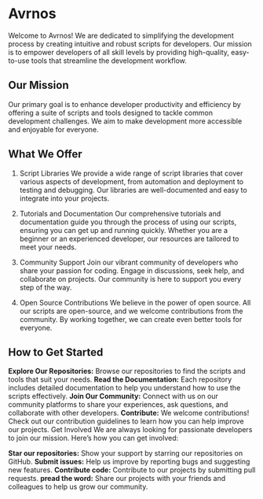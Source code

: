 # Avrnos
Welcome to Avrnos! We are dedicated to simplifying the development process by creating intuitive and robust scripts for developers. Our mission is to empower developers of all skill levels by providing high-quality, easy-to-use tools that streamline the development workflow.

## Our Mission
Our primary goal is to enhance developer productivity and efficiency by offering a suite of scripts and tools designed to tackle common development challenges. We aim to make development more accessible and enjoyable for everyone.

## What We Offer
1. Script Libraries
We provide a wide range of script libraries that cover various aspects of development, from automation and deployment to testing and debugging. Our libraries are well-documented and easy to integrate into your projects.

2. Tutorials and Documentation
Our comprehensive tutorials and documentation guide you through the process of using our scripts, ensuring you can get up and running quickly. Whether you are a beginner or an experienced developer, our resources are tailored to meet your needs.

3. Community Support
Join our vibrant community of developers who share your passion for coding. Engage in discussions, seek help, and collaborate on projects. Our community is here to support you every step of the way.

4. Open Source Contributions
We believe in the power of open source. All our scripts are open-source, and we welcome contributions from the community. By working together, we can create even better tools for everyone.

## How to Get Started
**Explore Our Repositories:** Browse our repositories to find the scripts and tools that suit your needs.
**Read the Documentation:** Each repository includes detailed documentation to help you understand how to use the scripts effectively.
**Join Our Community:** Connect with us on our community platforms to share your experiences, ask questions, and collaborate with other developers.
**Contribute:** We welcome contributions! Check out our contribution guidelines to learn how you can help improve our projects.
Get Involved
We are always looking for passionate developers to join our mission. Here’s how you can get involved:

**Star our repositories:** Show your support by starring our repositories on GitHub.
**Submit issues:** Help us improve by reporting bugs and suggesting new features.
**Contribute code:** Contribute to our projects by submitting pull requests.
**pread the word:** Share our projects with your friends and colleagues to help us grow our community.
